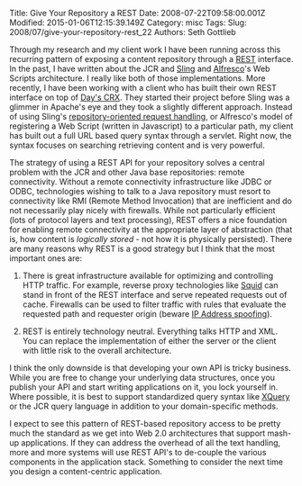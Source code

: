 Title: Give Your Repository a REST
Date: 2008-07-22T09:58:00.001Z
Modified: 2015-01-06T12:15:39.149Z
Category: misc
Tags: 
Slug: 2008/07/give-your-repository-rest_22
Authors: Seth Gottlieb

Through my research and my client work I have been running across this recurring pattern of exposing a content repository through a [REST](http://www.infoq.com/rest/) interface.  In the past, I have written about the JCR and [Sling](http://incubator.apache.org/sling/site/index.html) and [Alfresco](http://www.alfresco.com)'s Web Scripts architecture.  I really like both of those implementations.  More recently, I have been working with a client who has built their own REST interface on top of [Day's CRX](http://www.day.com/site/en/index/solutions/content_management.html.html).  They started their project before Sling was a glimmer in Apache's eye and they took a slightly different approach.  Instead of using Sling's [repository-oriented request handling](http://dev.day.com/microsling/content/blogs/main/slingrequestprocessrevisited.html), or Alfresco's model of registering a Web Script (written in Javascript) to a particular path, my client has built out a full URL based query syntax through a servlet.  Right now, the syntax focuses on searching retrieving content and is very powerful.    
  
The strategy of using a REST API for your repository solves a central problem with the JCR and other Java base repositories: remote connectivity.  Without a remote connectivity infrastructure like JDBC or ODBC, technologies wishing to talk to a Java repository must resort to connectivity like RMI (Remote Method Invocation) that are inefficient and do not necessarily play nicely with firewalls.  While not particularly efficient (lots of protocol layers and text processing), REST offers a nice foundation for enabling remote connectivity at the appropriate layer of abstraction (that is, how content is _logically stored_ - not how it is physically persisted).  There are many reasons why REST is a good strategy but I think that the most important ones are:  

1.   There is great infrastructure available for optimizing and controlling HTTP traffic. For example, reverse proxy technologies like [Squid](http://www.squid-cache.org) can stand in front of the REST interface and serve repeated requests out of cache. Firewalls can be used to filter traffic with rules that evaluate the requested path and requester origin (beware [IP Address spoofing](http://en.wikipedia.org/wiki/IP_address_spoofing)).   
    
2.   REST is entirely technology neutral. Everything talks HTTP and XML. You can replace the implementation of either the server or the client with little risk to the overall architecture.   
    

  
I think the only downside is that developing your own API is tricky business.  While you are free to change your underlying data structures, once you publish your API and start writing applications on it, you lock yourself in.  Where possible, it is best to support standardized query syntax like [XQuery](http://www.w3.org/TR/xquery) or the JCR query language in addition to your domain-specific methods.      
  
I expect to see this pattern of REST-based repository access to be pretty much the standard as we get into Web 2.0 architectures that support mash-up applications.  If they can address the overhead of all the text handling, more and more systems will use REST API's to de-couple the various components in the application stack.  Something to consider the next time you design a content-centric application.
